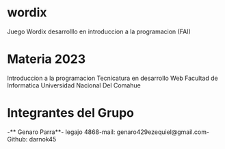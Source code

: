 # wordix
Juego Wordix desarrolllo en introduccion a la programacion (FAI)

# Materia 2023

Introduccion a la programacion
Tecnicatura en desarrollo Web 
Facultad de Informatica
Universidad Nacional Del Comahue

# Integrantes del Grupo

-** Genaro Parra**- legajo 4868-mail: genaro429ezequiel@gmail.com- Github: darnok45